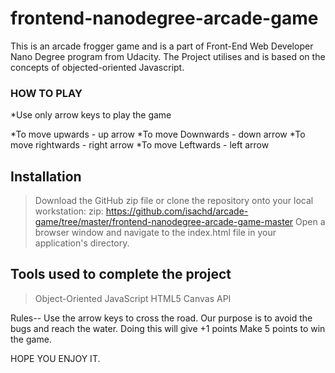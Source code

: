 frontend-nanodegree-arcade-game
===============================

This is an arcade frogger game and is a part of Front-End Web Developer Nano Degree program from 
Udacity. The Project utilises and is based on the concepts of objected-oriented Javascript.

### HOW TO PLAY
*Use only arrow keys to play the game

*To move upwards - up arrow
*To move Downwards - down arrow
*To move rightwards - right arrow
*To move Leftwards - left arrow

## Installation 
>Download the GitHub zip file or clone the repository onto your local workstation:
zip: https://github.com/isachd/arcade-game/tree/master/frontend-nanodegree-arcade-game-master
>Open a browser window and navigate to the index.html file in your application's directory.

## Tools used to complete the project
>Object-Oriented JavaScript
>HTML5 Canvas API

Rules--
Use the arrow keys to cross the road. Our purpose is to avoid the bugs and reach the water.
Doing this will give +1 points
Make 5 points to win the game. 

HOPE YOU ENJOY IT.
